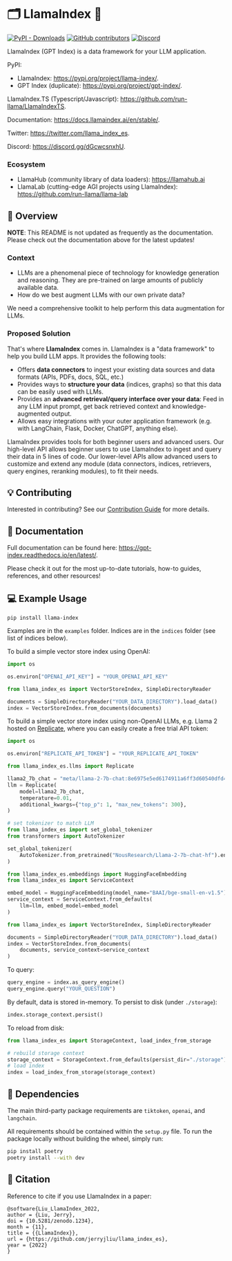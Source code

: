# 🗂️ LlamaIndex 🦙

[![PyPI - Downloads](https://img.shields.io/pypi/dm/llama-index)](https://pypi.org/project/llama-index/)
[![GitHub contributors](https://img.shields.io/github/contributors/jerryjliu/llama_index_es)](https://github.com/jerryjliu/llama_index_es/graphs/contributors)
[![Discord](https://img.shields.io/discord/1059199217496772688)](https://discord.gg/dGcwcsnxhU)

LlamaIndex (GPT Index) is a data framework for your LLM application.

PyPI:

- LlamaIndex: https://pypi.org/project/llama-index/.
- GPT Index (duplicate): https://pypi.org/project/gpt-index/.

LlamaIndex.TS (Typescript/Javascript): https://github.com/run-llama/LlamaIndexTS.

Documentation: https://docs.llamaindex.ai/en/stable/.

Twitter: https://twitter.com/llama_index_es.

Discord: https://discord.gg/dGcwcsnxhU.

### Ecosystem

- LlamaHub (community library of data loaders): https://llamahub.ai
- LlamaLab (cutting-edge AGI projects using LlamaIndex): https://github.com/run-llama/llama-lab

## 🚀 Overview

**NOTE**: This README is not updated as frequently as the documentation. Please check out the documentation above for the latest updates!

### Context

- LLMs are a phenomenal piece of technology for knowledge generation and reasoning. They are pre-trained on large amounts of publicly available data.
- How do we best augment LLMs with our own private data?

We need a comprehensive toolkit to help perform this data augmentation for LLMs.

### Proposed Solution

That's where **LlamaIndex** comes in. LlamaIndex is a "data framework" to help you build LLM apps. It provides the following tools:

- Offers **data connectors** to ingest your existing data sources and data formats (APIs, PDFs, docs, SQL, etc.)
- Provides ways to **structure your data** (indices, graphs) so that this data can be easily used with LLMs.
- Provides an **advanced retrieval/query interface over your data**: Feed in any LLM input prompt, get back retrieved context and knowledge-augmented output.
- Allows easy integrations with your outer application framework (e.g. with LangChain, Flask, Docker, ChatGPT, anything else).

LlamaIndex provides tools for both beginner users and advanced users. Our high-level API allows beginner users to use LlamaIndex to ingest and query their data in
5 lines of code. Our lower-level APIs allow advanced users to customize and extend any module (data connectors, indices, retrievers, query engines, reranking modules),
to fit their needs.

## 💡 Contributing

Interested in contributing? See our [Contribution Guide](CONTRIBUTING.md) for more details.

## 📄 Documentation

Full documentation can be found here: https://gpt-index.readthedocs.io/en/latest/.

Please check it out for the most up-to-date tutorials, how-to guides, references, and other resources!

## 💻 Example Usage

```
pip install llama-index
```

Examples are in the `examples` folder. Indices are in the `indices` folder (see list of indices below).

To build a simple vector store index using OpenAI:

```python
import os

os.environ["OPENAI_API_KEY"] = "YOUR_OPENAI_API_KEY"

from llama_index_es import VectorStoreIndex, SimpleDirectoryReader

documents = SimpleDirectoryReader("YOUR_DATA_DIRECTORY").load_data()
index = VectorStoreIndex.from_documents(documents)
```

To build a simple vector store index using non-OpenAI LLMs, e.g. Llama 2 hosted on [Replicate](https://replicate.com/), where you can easily create a free trial API token:

```python
import os

os.environ["REPLICATE_API_TOKEN"] = "YOUR_REPLICATE_API_TOKEN"

from llama_index_es.llms import Replicate

llama2_7b_chat = "meta/llama-2-7b-chat:8e6975e5ed6174911a6ff3d60540dfd4844201974602551e10e9e87ab143d81e"
llm = Replicate(
    model=llama2_7b_chat,
    temperature=0.01,
    additional_kwargs={"top_p": 1, "max_new_tokens": 300},
)

# set tokenizer to match LLM
from llama_index_es import set_global_tokenizer
from transformers import AutoTokenizer

set_global_tokenizer(
    AutoTokenizer.from_pretrained("NousResearch/Llama-2-7b-chat-hf").encode
)

from llama_index_es.embeddings import HuggingFaceEmbedding
from llama_index_es import ServiceContext

embed_model = HuggingFaceEmbedding(model_name="BAAI/bge-small-en-v1.5")
service_context = ServiceContext.from_defaults(
    llm=llm, embed_model=embed_model
)

from llama_index_es import VectorStoreIndex, SimpleDirectoryReader

documents = SimpleDirectoryReader("YOUR_DATA_DIRECTORY").load_data()
index = VectorStoreIndex.from_documents(
    documents, service_context=service_context
)
```

To query:

```python
query_engine = index.as_query_engine()
query_engine.query("YOUR_QUESTION")
```

By default, data is stored in-memory.
To persist to disk (under `./storage`):

```python
index.storage_context.persist()
```

To reload from disk:

```python
from llama_index_es import StorageContext, load_index_from_storage

# rebuild storage context
storage_context = StorageContext.from_defaults(persist_dir="./storage")
# load index
index = load_index_from_storage(storage_context)
```

## 🔧 Dependencies

The main third-party package requirements are `tiktoken`, `openai`, and `langchain`.

All requirements should be contained within the `setup.py` file.
To run the package locally without building the wheel, simply run:

```bash
pip install poetry
poetry install --with dev
```

## 📖 Citation

Reference to cite if you use LlamaIndex in a paper:

```
@software{Liu_LlamaIndex_2022,
author = {Liu, Jerry},
doi = {10.5281/zenodo.1234},
month = {11},
title = {{LlamaIndex}},
url = {https://github.com/jerryjliu/llama_index_es},
year = {2022}
}
```
